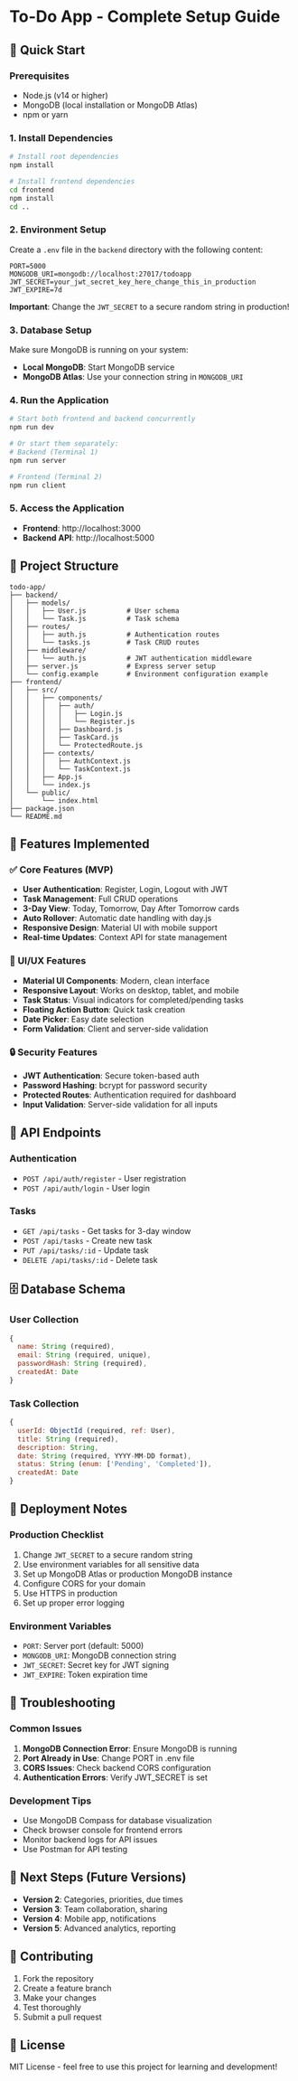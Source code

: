 # To-Do App - Complete Setup Guide

## 🚀 Quick Start

### Prerequisites
- Node.js (v14 or higher)
- MongoDB (local installation or MongoDB Atlas)
- npm or yarn

### 1. Install Dependencies

```bash
# Install root dependencies
npm install

# Install frontend dependencies
cd frontend
npm install
cd ..
```

### 2. Environment Setup

Create a `.env` file in the `backend` directory with the following content:

```env
PORT=5000
MONGODB_URI=mongodb://localhost:27017/todoapp
JWT_SECRET=your_jwt_secret_key_here_change_this_in_production
JWT_EXPIRE=7d
```

**Important**: Change the `JWT_SECRET` to a secure random string in production!

### 3. Database Setup

Make sure MongoDB is running on your system:
- **Local MongoDB**: Start MongoDB service
- **MongoDB Atlas**: Use your connection string in `MONGODB_URI`

### 4. Run the Application

```bash
# Start both frontend and backend concurrently
npm run dev

# Or start them separately:
# Backend (Terminal 1)
npm run server

# Frontend (Terminal 2)
npm run client
```

### 5. Access the Application

- **Frontend**: http://localhost:3000
- **Backend API**: http://localhost:5000

## 📁 Project Structure

```
todo-app/
├── backend/
│   ├── models/
│   │   ├── User.js          # User schema
│   │   └── Task.js          # Task schema
│   ├── routes/
│   │   ├── auth.js          # Authentication routes
│   │   └── tasks.js         # Task CRUD routes
│   ├── middleware/
│   │   └── auth.js          # JWT authentication middleware
│   ├── server.js            # Express server setup
│   └── config.example       # Environment configuration example
├── frontend/
│   ├── src/
│   │   ├── components/
│   │   │   ├── auth/
│   │   │   │   ├── Login.js
│   │   │   │   └── Register.js
│   │   │   ├── Dashboard.js
│   │   │   ├── TaskCard.js
│   │   │   └── ProtectedRoute.js
│   │   ├── contexts/
│   │   │   ├── AuthContext.js
│   │   │   └── TaskContext.js
│   │   ├── App.js
│   │   └── index.js
│   └── public/
│       └── index.html
├── package.json
└── README.md
```

## 🔧 Features Implemented

### ✅ Core Features (MVP)
- **User Authentication**: Register, Login, Logout with JWT
- **Task Management**: Full CRUD operations
- **3-Day View**: Today, Tomorrow, Day After Tomorrow cards
- **Auto Rollover**: Automatic date handling with day.js
- **Responsive Design**: Material UI with mobile support
- **Real-time Updates**: Context API for state management

### 🎨 UI/UX Features
- **Material UI Components**: Modern, clean interface
- **Responsive Layout**: Works on desktop, tablet, and mobile
- **Task Status**: Visual indicators for completed/pending tasks
- **Floating Action Button**: Quick task creation
- **Date Picker**: Easy date selection
- **Form Validation**: Client and server-side validation

### 🔒 Security Features
- **JWT Authentication**: Secure token-based auth
- **Password Hashing**: bcrypt for password security
- **Protected Routes**: Authentication required for dashboard
- **Input Validation**: Server-side validation for all inputs

## 📡 API Endpoints

### Authentication
- `POST /api/auth/register` - User registration
- `POST /api/auth/login` - User login

### Tasks
- `GET /api/tasks` - Get tasks for 3-day window
- `POST /api/tasks` - Create new task
- `PUT /api/tasks/:id` - Update task
- `DELETE /api/tasks/:id` - Delete task

## 🗄️ Database Schema

### User Collection
```javascript
{
  name: String (required),
  email: String (required, unique),
  passwordHash: String (required),
  createdAt: Date
}
```

### Task Collection
```javascript
{
  userId: ObjectId (required, ref: User),
  title: String (required),
  description: String,
  date: String (required, YYYY-MM-DD format),
  status: String (enum: ['Pending', 'Completed']),
  createdAt: Date
}
```

## 🚀 Deployment Notes

### Production Checklist
1. Change `JWT_SECRET` to a secure random string
2. Use environment variables for all sensitive data
3. Set up MongoDB Atlas or production MongoDB instance
4. Configure CORS for your domain
5. Use HTTPS in production
6. Set up proper error logging

### Environment Variables
- `PORT`: Server port (default: 5000)
- `MONGODB_URI`: MongoDB connection string
- `JWT_SECRET`: Secret key for JWT signing
- `JWT_EXPIRE`: Token expiration time

## 🐛 Troubleshooting

### Common Issues
1. **MongoDB Connection Error**: Ensure MongoDB is running
2. **Port Already in Use**: Change PORT in .env file
3. **CORS Issues**: Check backend CORS configuration
4. **Authentication Errors**: Verify JWT_SECRET is set

### Development Tips
- Use MongoDB Compass for database visualization
- Check browser console for frontend errors
- Monitor backend logs for API issues
- Use Postman for API testing

## 📝 Next Steps (Future Versions)

- **Version 2**: Categories, priorities, due times
- **Version 3**: Team collaboration, sharing
- **Version 4**: Mobile app, notifications
- **Version 5**: Advanced analytics, reporting

## 🤝 Contributing

1. Fork the repository
2. Create a feature branch
3. Make your changes
4. Test thoroughly
5. Submit a pull request

## 📄 License

MIT License - feel free to use this project for learning and development!
